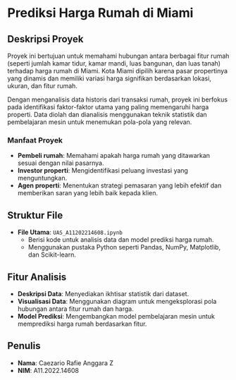 # Prediksi Harga Rumah di Miami

## Deskripsi Proyek
Proyek ini bertujuan untuk memahami hubungan antara berbagai fitur rumah (seperti jumlah kamar tidur, kamar mandi, luas bangunan, dan luas tanah) terhadap harga rumah di Miami. Kota Miami dipilih karena pasar propertinya yang dinamis dan memiliki variasi harga signifikan berdasarkan lokasi, ukuran, dan fitur rumah.

Dengan menganalisis data historis dari transaksi rumah, proyek ini berfokus pada identifikasi faktor-faktor utama yang paling memengaruhi harga properti. Data diolah dan dianalisis menggunakan teknik statistik dan pembelajaran mesin untuk menemukan pola-pola yang relevan. 

### Manfaat Proyek
- **Pembeli rumah**: Memahami apakah harga rumah yang ditawarkan sesuai dengan nilai pasarnya.
- **Investor properti**: Mengidentifikasi peluang investasi yang menguntungkan.
- **Agen properti**: Menentukan strategi pemasaran yang lebih efektif dan memberikan saran yang lebih baik kepada klien.

## Struktur File
- **File Utama**: `UAS_A11202214608.ipynb`
  - Berisi kode untuk analisis data dan model prediksi harga rumah.
  - Menggunakan pustaka Python seperti Pandas, NumPy, Matplotlib, dan Scikit-learn.

## Fitur Analisis
- **Deskripsi Data**: Menyediakan ikhtisar statistik dari dataset.
- **Visualisasi Data**: Menggunakan diagram untuk mengeksplorasi pola hubungan antara fitur rumah dan harga.
- **Model Prediksi**: Mengembangkan model pembelajaran mesin untuk memprediksi harga rumah berdasarkan fitur.

## Penulis
- **Nama**: Caezario Rafie Anggara Z
- **NIM**: A11.2022.14608
